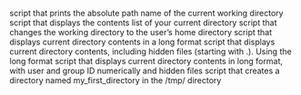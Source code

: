 script that prints the absolute path name of the current working directory
script that displays the contents list of your current directory
script that changes the working directory to the user’s home directory
script that displays current directory contents in a long format
script that displays current directory contents, including hidden files (starting with .). Using the long format
script that displays current directory contents in long format, with user and group ID numerically and hidden files
script that creates a directory named my_first_directory in the /tmp/ directory
